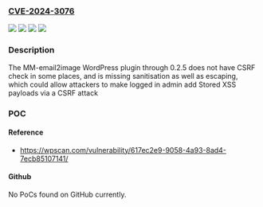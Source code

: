 ### [CVE-2024-3076](https://cve.mitre.org/cgi-bin/cvename.cgi?name=CVE-2024-3076)
![](https://img.shields.io/static/v1?label=Product&message=MM-email2image&color=blue)
![](https://img.shields.io/static/v1?label=Version&message=n%2Fa&color=blue)
![](https://img.shields.io/static/v1?label=Vulnerability&message=CWE-352%20Cross-Site%20Request%20Forgery%20(CSRF)&color=brighgreen)
![](https://img.shields.io/static/v1?label=Vulnerability&message=CWE-79%20Cross-Site%20Scripting%20(XSS)&color=brighgreen)

### Description

The MM-email2image WordPress plugin through 0.2.5 does not have CSRF check in some places, and is missing sanitisation as well as escaping, which could allow attackers to make logged in admin add Stored XSS payloads via a CSRF attack

### POC

#### Reference
- https://wpscan.com/vulnerability/617ec2e9-9058-4a93-8ad4-7ecb85107141/

#### Github
No PoCs found on GitHub currently.

